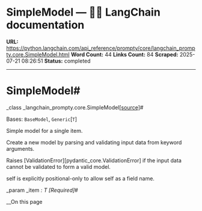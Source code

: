 # SimpleModel — 🦜🔗 LangChain  documentation

**URL:** https://python.langchain.com/api_reference/prompty/core/langchain_prompty.core.SimpleModel.html
**Word Count:** 44
**Links Count:** 84
**Scraped:** 2025-07-21 08:26:51
**Status:** completed

---

# SimpleModel\#

_class _langchain\_prompty.core.SimpleModel[\[source\]](https://python.langchain.com/api_reference/_modules/langchain_prompty/core.html#SimpleModel)\#     

Bases: `BaseModel`, `Generic`\[`T`\]

Simple model for a single item.

Create a new model by parsing and validating input data from keyword arguments.

Raises \[ValidationError\]\[pydantic\_core.ValidationError\] if the input data cannot be validated to form a valid model.

self is explicitly positional-only to allow self as a field name.

_param _item _: T_ _\[Required\]_\#     

__On this page